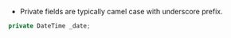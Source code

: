 - Private fields are typically camel case with underscore prefix.

```csharp
private DateTime _date; 
```